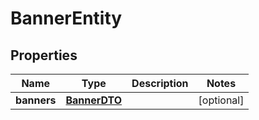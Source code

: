 # BannerEntity

## Properties
Name | Type | Description | Notes
------------ | ------------- | ------------- | -------------
**banners** | [**BannerDTO**](BannerDTO.md) |  |  [optional]
